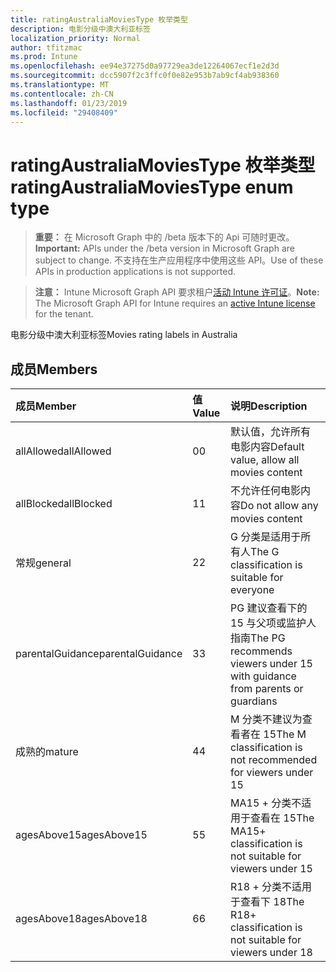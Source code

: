 ```yaml
---
title: ratingAustraliaMoviesType 枚举类型
description: 电影分级中澳大利亚标签
localization_priority: Normal
author: tfitzmac
ms.prod: Intune
ms.openlocfilehash: ee94e37275d0a97729ea3de12264067ecf1e2d3d
ms.sourcegitcommit: dcc5907f2c3ffc0f0e82e953b7ab9cf4ab938360
ms.translationtype: MT
ms.contentlocale: zh-CN
ms.lasthandoff: 01/23/2019
ms.locfileid: "29408409"
---
```

# <a name="ratingaustraliamoviestype-enum-type"></a><span data-ttu-id="9961b-103">ratingAustraliaMoviesType 枚举类型</span><span class="sxs-lookup"><span data-stu-id="9961b-103">ratingAustraliaMoviesType enum type</span></span>

> <span data-ttu-id="9961b-104">**重要：** 在 Microsoft Graph 中的 /beta 版本下的 Api 可随时更改。</span><span class="sxs-lookup"><span data-stu-id="9961b-104">**Important:** APIs under the /beta version in Microsoft Graph are subject to change.</span></span> <span data-ttu-id="9961b-105">不支持在生产应用程序中使用这些 API。</span><span class="sxs-lookup"><span data-stu-id="9961b-105">Use of these APIs in production applications is not supported.</span></span>

> <span data-ttu-id="9961b-106">**注意：** Intune Microsoft Graph API 要求租户[活动 Intune 许可证](https://go.microsoft.com/fwlink/?linkid=839381)。</span><span class="sxs-lookup"><span data-stu-id="9961b-106">**Note:** The Microsoft Graph API for Intune requires an [active Intune license](https://go.microsoft.com/fwlink/?linkid=839381) for the tenant.</span></span>

<span data-ttu-id="9961b-107">电影分级中澳大利亚标签</span><span class="sxs-lookup"><span data-stu-id="9961b-107">Movies rating labels in Australia</span></span>

## <a name="members"></a><span data-ttu-id="9961b-108">成员</span><span class="sxs-lookup"><span data-stu-id="9961b-108">Members</span></span>
|<span data-ttu-id="9961b-109">成员</span><span class="sxs-lookup"><span data-stu-id="9961b-109">Member</span></span>|<span data-ttu-id="9961b-110">值</span><span class="sxs-lookup"><span data-stu-id="9961b-110">Value</span></span>|<span data-ttu-id="9961b-111">说明</span><span class="sxs-lookup"><span data-stu-id="9961b-111">Description</span></span>|
|:---|:---|:---|
|<span data-ttu-id="9961b-112">allAllowed</span><span class="sxs-lookup"><span data-stu-id="9961b-112">allAllowed</span></span>|<span data-ttu-id="9961b-113">0</span><span class="sxs-lookup"><span data-stu-id="9961b-113">0</span></span>|<span data-ttu-id="9961b-114">默认值，允许所有电影内容</span><span class="sxs-lookup"><span data-stu-id="9961b-114">Default value, allow all movies content</span></span>|
|<span data-ttu-id="9961b-115">allBlocked</span><span class="sxs-lookup"><span data-stu-id="9961b-115">allBlocked</span></span>|<span data-ttu-id="9961b-116">1</span><span class="sxs-lookup"><span data-stu-id="9961b-116">1</span></span>|<span data-ttu-id="9961b-117">不允许任何电影内容</span><span class="sxs-lookup"><span data-stu-id="9961b-117">Do not allow any movies content</span></span>|
|<span data-ttu-id="9961b-118">常规</span><span class="sxs-lookup"><span data-stu-id="9961b-118">general</span></span>|<span data-ttu-id="9961b-119">2</span><span class="sxs-lookup"><span data-stu-id="9961b-119">2</span></span>|<span data-ttu-id="9961b-120">G 分类是适用于所有人</span><span class="sxs-lookup"><span data-stu-id="9961b-120">The G classification is suitable for everyone</span></span>|
|<span data-ttu-id="9961b-121">parentalGuidance</span><span class="sxs-lookup"><span data-stu-id="9961b-121">parentalGuidance</span></span>|<span data-ttu-id="9961b-122">3</span><span class="sxs-lookup"><span data-stu-id="9961b-122">3</span></span>|<span data-ttu-id="9961b-123">PG 建议查看下的 15 与父项或监护人指南</span><span class="sxs-lookup"><span data-stu-id="9961b-123">The PG recommends viewers under 15 with guidance from parents or guardians</span></span>|
|<span data-ttu-id="9961b-124">成熟的</span><span class="sxs-lookup"><span data-stu-id="9961b-124">mature</span></span>|<span data-ttu-id="9961b-125">4</span><span class="sxs-lookup"><span data-stu-id="9961b-125">4</span></span>|<span data-ttu-id="9961b-126">M 分类不建议为查看者在 15</span><span class="sxs-lookup"><span data-stu-id="9961b-126">The M classification is not recommended for viewers under 15</span></span>|
|<span data-ttu-id="9961b-127">agesAbove15</span><span class="sxs-lookup"><span data-stu-id="9961b-127">agesAbove15</span></span>|<span data-ttu-id="9961b-128">5</span><span class="sxs-lookup"><span data-stu-id="9961b-128">5</span></span>|<span data-ttu-id="9961b-129">MA15 + 分类不适用于查看在 15</span><span class="sxs-lookup"><span data-stu-id="9961b-129">The MA15+ classification is not suitable for viewers under 15</span></span>|
|<span data-ttu-id="9961b-130">agesAbove18</span><span class="sxs-lookup"><span data-stu-id="9961b-130">agesAbove18</span></span>|<span data-ttu-id="9961b-131">6</span><span class="sxs-lookup"><span data-stu-id="9961b-131">6</span></span>|<span data-ttu-id="9961b-132">R18 + 分类不适用于查看下 18</span><span class="sxs-lookup"><span data-stu-id="9961b-132">The R18+ classification is not suitable for viewers under 18</span></span>|




